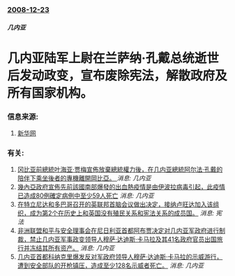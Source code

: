 ### [2008-12-23](/news/2008/12/23/index.md)

##### 几内亚
# 几内亚陆军上尉在兰萨纳·孔戴总统逝世后发动政变，宣布废除宪法，解散政府及所有国家机构。




### 信息来源:

1. [新华网](http://news.xinhuanet.com/world/2008-12/23/content_10549472.htm)

### 有关:

1. [冈比亚前總統叶海亚·贾梅宣佈放棄總統權力後，在几内亚總統阿尔法·孔戴的陪伴下乘坐後者的專機離開岡比亞。 ](/news/2017/01/21/冈比亚前總統叶海亚-贾梅宣佈放棄總統權力後-在几内亚總統阿尔法-孔戴的陪伴下乘坐後者的專機離開岡比亞.md) _消息: 几内亚_
2. [幾內亞政府宣佈先前該國南部爆發的出血熱疫情是由伊波拉病毒引起，此疫情已造成80例確定病例中至少59人死亡](/news/2014/03/22/幾內亞政府宣佈先前該國南部爆發的出血熱疫情是由伊波拉病毒引起-此疫情已造成80例確定病例中至少59人死亡.md) _消息: 几内亚_
3. [在特立尼达和多巴哥召开的英联邦首脑会议做出决定，接纳卢旺达加入该组织，成为第2个在历史上和英国没有殖民关系和宪法关系的成员国。](/news/2009/11/28/在特立尼达和多巴哥召开的英联邦首脑会议做出决定-接纳卢旺达加入该组织-成为第2个在历史上和英国没有殖民关系和宪法关系的成.md) _消息: 宪法_
4. [ 非洲联盟和平与安全理事会在尼日利亚首都阿布贾决定对几内亚军政府进行制裁，禁止几内亚军事政变领导人穆萨·达迪斯·卡马拉及其41名政府官员出国旅行并冻结其所有资产。](/news/2009/10/29/非洲联盟和平与安全理事会在尼日利亚首都阿布贾决定对几内亚军政府进行制裁-禁止几内亚军事政变领导人穆萨-达迪斯-卡马拉及.md) _消息: 几内亚_
5. [几内亚首都科纳克里爆发反对军政府领导人穆萨·达迪斯·卡马拉的示威游行，遭到安全部队的开枪镇压，造成至少128名示威者死亡。](/news/2009/09/28/几内亚首都科纳克里爆发反对军政府领导人穆萨-达迪斯-卡马拉的示威游行-遭到安全部队的开枪镇压-造成至少128名示威者死亡.md) _消息: 几内亚_
